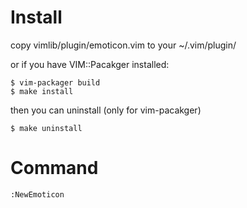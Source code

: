
Install
=======
copy vimlib/plugin/emoticon.vim to your ~/.vim/plugin/

or if you have VIM::Pacakger installed:

    $ vim-packager build
    $ make install

then you can uninstall (only for vim-pacakger)

    $ make uninstall

Command
=======

    :NewEmoticon

